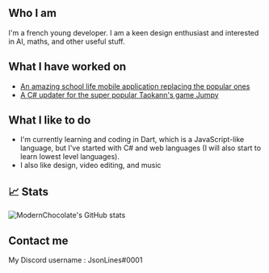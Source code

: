 
## Who I am
I'm a french young developer. I am a keen design enthusiast and interested in AI, maths, and other useful stuff.

## What I have worked on

* [An amazing school life mobile application replacing the popular ones](https://ynotes.fr)
* [A C# updater for the super popular Taokann's game Jumpy](https://jumpy.taokann.one/updater/)

## What I like to do
* I'm currently learning and coding in Dart, which is a JavaScript-like language, but I've started with C# and web languages (I will also start to learn lowest level languages).
* I also like design, video editing, and music 

## 📈 Stats
![ModernChocolate's GitHub stats](https://github-readme-stats.vercel.app/api?username=modernchocolate&show_icons=true&theme=radical)

## Contact me
My Discord username : JsonLines#0001
